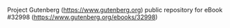 Project Gutenberg (https://www.gutenberg.org) public repository for eBook #32998 (https://www.gutenberg.org/ebooks/32998)
